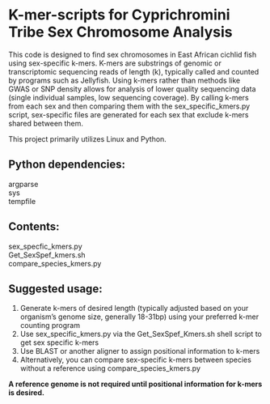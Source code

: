 # K-mer-scripts for Cyprichromini Tribe Sex Chromosome Analysis 
This code is designed to find sex chromosomes in East African cichlid fish using sex-specific k-mers. K-mers are substrings of genomic or transcriptomic sequencing reads of length (k), typically called and counted by programs such as Jellyfish. Using k-mers rather than methods like GWAS or SNP density allows for analysis of lower quality sequencing data (single individual samples, low sequencing coverage). By calling k-mers from each sex and then comparing them with the sex_specific_kmers.py script, sex-specific files are generated for each sex that exclude k-mers shared between them. 

This project primarily utilizes Linux and Python. 

## Python dependencies: 
argparse \
sys \
tempfile

## Contents: 
sex_specfic_kmers.py \
Get_SexSpef_kmers.sh \
compare_species_kmers.py 

## Suggested usage: 

1. Generate k-mers of desired length (typically adjusted based on your organism’s genome size, generally 18-31bp) using your preferred k-mer counting program
2. Use sex_specific_kmers.py via the Get_SexSpef_Kmers.sh shell script to get sex specific k-mers 
3. Use BLAST or another aligner to assign positional information to k-mers
4. Alternatively, you can compare sex-specific k-mers between species without a reference using compare_species_kmers.py 

**A reference genome is not required until positional information for k-mers is desired.**
